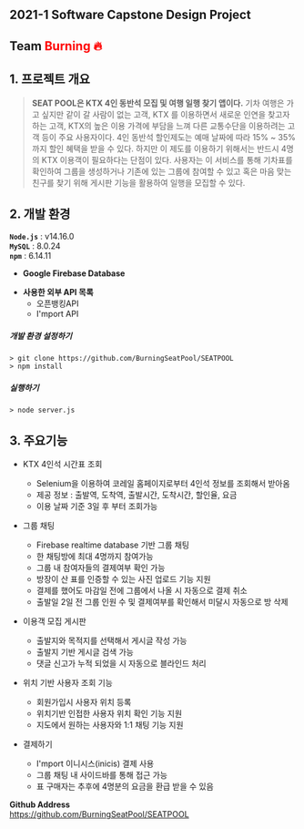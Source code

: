 ## 2021-1 Software Capstone Design Project
## Team<span style="color:red"> Burning 🔥</span>
## 1. 프로젝트 개요
> **SEAT POOL은 KTX 4인 동반석 모집 및 여행 일행 찾기 앱이다.** 기차 여행은 가고 싶지만 같이 갈 사람이 없는 고객, KTX 를 이용하면서 새로운 인연을 찾고자 하는 고객, KTX의 높은 이용 가격에 부담을 느껴 다른 교통수단을 이용하려는 고객 등이 주요 사용자이다. 4인 동반석 할인제도는 예매 날짜에 따라 15% ~ 35% 까지 할인 혜택을 받을 수 있다. 하지만 이 제도를 이용하기 위해서는 반드시 4명의 KTX 이용객이 필요하다는 단점이 있다. 사용자는 이 서비스를 통해 기차표를 확인하여 그룹을 생성하거나 기존에 있는 그룹에 참여할 수 있고 혹은 마음 맞는 친구를 찾기 위해 게시판 기능을 활용하여 일행을 모집할 수 있다.

## 2. 개발 환경
**`Node.js`** : v14.16.0      
**`MySQL`** : 8.0.24      
**`npm`** : 6.14.11      
- **Google Firebase Database**
* **사용한 외부 API 목록**
    * 오픈뱅킹API
    * I'mport API 

##### 개발 환경 설정하기
    > git clone https://github.com/BurningSeatPool/SEATPOOL
    > npm install
##### 실행하기
    > node server.js

## 3. 주요기능
- KTX 4인석 시간표 조회
    - Selenium을 이용하여 코레일 홈페이지로부터 4인석 정보를 조회해서 받아옴
    - 제공 정보 : 출발역, 도착역, 출발시간, 도착시간, 할인율, 요금
    - 이용 날짜 기준 3일 후 부터 조회가능

- 그룹 채팅
    - Firebase realtime database 기반 그룹 채팅
    - 한 채팅방에 최대 4명까지 참여가능
    - 그룹 내 참여자들의 결제여부 확인 가능
    - 방장이 산 표를 인증할 수 있는 사진 업로드 기능 지원
    - 결제를 했어도 마감일 전에 그룹에서 나올 시 자동으로 결제 취소
    - 출발일 2일 전 그룹 인원 수 및 결제여부를 확인해서 미달시 자동으로 방 삭제

- 이용객 모집 게시판
    - 출발지와 목적지를 선택해서 게시글 작성 가능
    - 출발지 기반 게시글 검색 가능
    - 댓글 신고가 누적 되었을 시 자동으로 블라인드 처리    

- 위치 기반 사용자 조회 기능
    - 회원가입시 사용자 위치 등록
    - 위치기반 인접한 사용자 위치 확인 기능 지원
    - 지도에서 원하는 사용자와 1:1 채팅 기능 지원

- 결제하기
    - I'mport 이니시스(inicis) 결제 사용
    - 그룹 채팅 내 사이드바를 통해 접근 가능
    - 표 구매자는 추후에 4명분의 요금을 환급 받을 수 있음





**Github Address**     
https://github.com/BurningSeatPool/SEATPOOL


